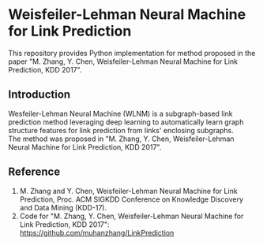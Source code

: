 # Weisfeiler-Lehman Neural Machine for Link Prediction

This repository provides Python implementation for method proposed in the paper "M. Zhang, Y. Chen, Weisfeiler-Lehman Neural Machine for Link Prediction, KDD 2017".

## Introduction
Wesfeiler-Lehman Neural Machine (WLNM) is a subgraph-based link prediction method leveraging deep learning to automatically learn graph structure features for link prediction from links' enclosing subgraphs.  
The method was proposed in "M. Zhang, Y. Chen, Weisfeiler-Lehman Neural Machine for Link Prediction, KDD 2017".

## Reference
1. M. Zhang and Y. Chen, Weisfeiler-Lehman Neural Machine for Link Prediction, Proc. ACM SIGKDD Conference on Knowledge Discovery and Data Mining (KDD-17).
2. Code for "M. Zhang, Y. Chen, Weisfeiler-Lehman Neural Machine for Link Prediction, KDD 2017": https://github.com/muhanzhang/LinkPrediction